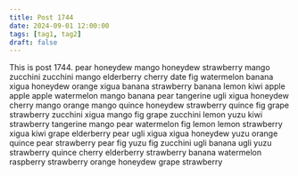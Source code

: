 ```yaml
---
title: Post 1744
date: 2024-09-01 12:00:00
tags: [tag1, tag2]
draft: false
---
```

This is post 1744.
pear
honeydew
mango
honeydew
strawberry
mango
zucchini
zucchini
mango
elderberry
cherry
date
fig
watermelon
banana
xigua
honeydew
orange
xigua
banana
strawberry
banana
lemon
kiwi
apple
apple
apple
watermelon
mango
banana
pear
tangerine
ugli
xigua
honeydew
cherry
mango
orange
mango
quince
honeydew
strawberry
quince
fig
grape
strawberry
zucchini
xigua
mango
fig
grape
zucchini
lemon
yuzu
kiwi
strawberry
tangerine
mango
pear
watermelon
fig
lemon
lemon
strawberry
xigua
kiwi
grape
elderberry
pear
ugli
xigua
xigua
honeydew
yuzu
orange
quince
pear
strawberry
pear
fig
yuzu
fig
zucchini
ugli
banana
ugli
yuzu
strawberry
quince
cherry
elderberry
strawberry
banana
watermelon
raspberry
strawberry
orange
honeydew
grape
strawberry
